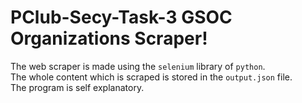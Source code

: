 # PClub-Secy-Task-3 GSOC Organizations Scraper!
The web scraper is made using the `selenium` library of `python`.  
The whole content which is scraped is stored in the `output.json` file.  
The program is self explanatory.  
